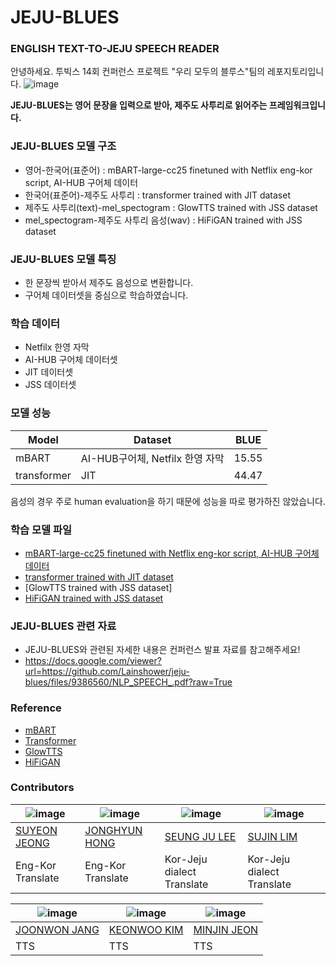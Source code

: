 JEJU-BLUES
======
### ENGLISH TEXT-TO-JEJU SPEECH READER
안녕하세요. 투빅스 14회 컨퍼런스 프로젝트 "우리 모두의 블루스"팀의 레포지토리입니다.
![image](https://user-images.githubusercontent.com/68999203/185734999-5af55674-7373-4422-9f3b-f1b76d95f38a.png)

**JEJU-BLUES는 영어 문장을 입력으로 받아, 제주도 사투리로 읽어주는 프레임워크입니다.**

### JEJU-BLUES 모델 구조
- 영어-한국어(표준어) : mBART-large-cc25 finetuned with Netflix eng-kor script, AI-HUB 구어체 데이터
- 한국어(표준어)-제주도 사투리 : transformer trained with JIT dataset
- 제주도 사투리(text)-mel_spectogram : GlowTTS trained with JSS dataset
- mel_spectogram-제주도 사투리 음성(wav) : HiFiGAN trained with JSS dataset

### JEJU-BLUES 모델 특징
- 한 문장씩 받아서 제주도 음성으로 변환합니다.
- 구어체 데이터셋을 중심으로 학습하였습니다.

### 학습 데이터
- Netfilx 한영 자막
- AI-HUB 구어체 데이터셋
- JIT 데이터셋
- JSS 데이터셋

### 모델 성능
Model| Dataset|BLUE|
---|-----|---|
mBART|AI-HUB구어체, Netfilx 한영 자막|15.55|
transformer|JIT|44.47|

음성의 경우 주로 human evaluation을 하기 때문에 성능을 따로 평가하진 않았습니다.

### 학습 모델 파일
- [mBART-large-cc25 finetuned with Netflix eng-kor script, AI-HUB 구어체 데이터](https://drive.google.com/drive/folders/1-kkk5d2vFzghxPRDuvkKB2dneR16bxOx?usp=sharing)
- [transformer trained with JIT dataset](https://drive.google.com/file/d/11EIMiCl2-c9o6gq3kPVGyFdGYPZnToh5/view?usp=sharing)
- [GlowTTS trained with JSS dataset]
- [HiFiGAN trained with JSS dataset](https://drive.google.com/drive/folders/1AZw5xjjQqOhfUuyre0yPCKyQrVN6yOEW?usp=sharing)

### JEJU-BLUES 관련 자료
- JEJU-BLUES와 관련된 자세한 내용은 컨퍼런스 발표 자료를 참고해주세요!
- https://docs.google.com/viewer?url=https://github.com/Lainshower/jeju-blues/files/9386560/NLP_SPEECH_.pdf?raw=True

### Reference
- [mBART](https://github.com/facebookresearch/fairseq/tree/main/examples/mbart)
- [Transformer](https://github.com/pytorch/fairseq)
- [GlowTTS]()
- [HiFiGAN](https://github.com/jik876/hifi-gan)
### Contributors
![image](https://user-images.githubusercontent.com/68999203/185737859-5befa5fa-0cc2-4832-bdb3-010f7f81e5c2.png) | ![image](https://user-images.githubusercontent.com/68999203/185738044-f7ed2c4a-72f4-4f28-aa49-1af3aa331ded.png) | ![image](https://user-images.githubusercontent.com/68999203/185738193-b88c7e6d-f03a-41d3-9ce8-e92d04d95969.png) | ![image](https://user-images.githubusercontent.com/68999203/185738756-11c5e388-6e69-4835-9a5c-df8b8d5b7732.png)|
---|---|---|---|
[SUYEON JEONG](https://github.com/fromslow)|[JONGHYUN HONG](https://github.com/jody1188) | [SEUNG JU LEE](https://github.com/) | [SUJIN LIM](https://github.com/sujjin)
Eng-Kor Translate|Eng-Kor Translate|Kor-Jeju dialect Translate|Kor-Jeju dialect Translate|

![image](https://user-images.githubusercontent.com/68999203/185738871-94b76735-a24c-43f3-a735-03b6c8f9ae1a.png)|![image](https://user-images.githubusercontent.com/68999203/185795630-5c262f03-efca-4e2d-b18e-8b6a4fbd6aa9.png)|![image](https://user-images.githubusercontent.com/68999203/185738900-e9c9ff04-59cd-4483-aac7-5487ae64e187.png)|
---|---|---|
[JOONWON JANG](https://github.com/Lainshower)|[KEONWOO KIM](https://github.com/gunny97)|[MINJIN JEON](https://github.com/minjin-jeon)|
TTS|TTS|TTS|


